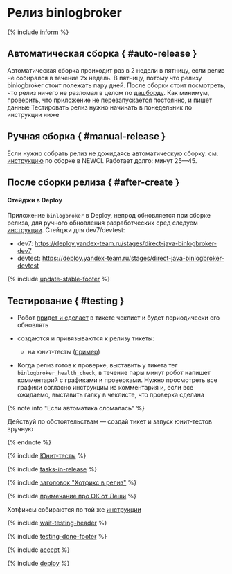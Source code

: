 # Релиз binlogbroker

{% include [inform](_includes/java-prepare-inform-colleagues.md) %}

## Автоматическая сборка { #auto-release }

Автоматическая сборка проиходит раз в 2 недели в пятницу, если релиз не собирался в течение 2х недель. В пятницу, потому что релизу binlogbroker стоит полежать пару дней. После сборки стоит посмотреть, что релиз ничего не разломал в целом по [дашборду](https://solomon.yandex-team.ru/?project=direct-test&cluster=app_binlogbroker&service=java-monitoring&env=testing&dashboard=ess-test&b=1d&e=). Как минимум, проверить, что приложение не перезапускается постоянно, и пишет данные
Тестировать релиз нужно начинать в понедельник по инструкции ниже

## Ручная сборка { #manual-release }

Если нужно собрать релиз не дожидаясь автоматическую сборку: см. [инструкцию](./release-newci.md) по сборке в NEWCI. Работает долго: минут 25—45.

## После сборки релиза { #after-create }

#### Стейджи в Deploy
Приложение `binlogbroker` в Deploy, непрод обновляется при сборке релиза, для ручного обновления разработческих сред следуем [инструкции](../../jeri/guide/update-yadeploy-stage.md#apply-new-spec). Стейджи для dev7/devtest:
- dev7: <https://deploy.yandex-team.ru/stages/direct-java-binlogbroker-dev7>
- devtest: <https://deploy.yandex-team.ru/stages/direct-java-binlogbroker-devtest>

{% include [update-stable-footer](_includes/java-update-stable-footer.md) %}

## Тестирование { #testing }

- Робот [придет и сделает](./autochecklist.md) в тикете чеклист и будет периодически его обновлять

- создаются и привязываются к релизу тикеты:
    - на юнит-тесты ([пример](https://st.yandex-team.ru/DIRECT-160386))

- Когда релиз готов к проверке, выставить у тикета тег `binlogbroker_health_check`, в течение пары минут робот напишет комментарий с графиками и проверками. Нужно просмотреть все графики согласно инструкцим из комментария и, если все ожидаемо, выставить галку в чеклисте, что проверка сделана

{% note info "Если автоматика сломалась" %}

Действуй по обстоятельствам — создай тикет и запуск юнит-тестов вручную

{% endnote %}

{% include [Юнит-тесты](_includes/java-unit-tests.md) %}

{% include [tasks-in-release](_includes/java-tasks-in-release.md) %}

{% include [заголовок "Хотфикс в релиз"](_includes/java-hotfix-head.md) %}

{% include [примечание про ОК от Леши](_includes/new-tasks-hotfixing.md) %}

Хотфиксы собираются по той же [инструкции](./release-newci.md)

{% include [wait-testing-header](_includes/java-wait-testing-header.md) %}

{% include [testing-done-footer](_includes/java-testing-done-footer.md) %}

{% include [accept](_includes/java-accept.md) %}

{% include [deploy](_includes/java-deploy.md) %}
